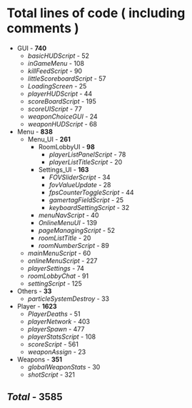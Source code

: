 # Total lines of code ( including comments )

* GUI - **740**
  * *basicHUDScript* - 52
  * *inGameMenu* - 108
  * *killFeedScript* - 90
  * *littleScoreboardScript* - 57
  * *LoadingScreen* - 25
  * *playerHUDScript* - 44
  * *scoreBoardScript* - 195
  * *scoreUIScript* - 77
  * *weaponChoiceGUI* - 24
  * *weaponHUDScript* - 68
* Menu - **838**
  * Menu_UI - **261**
    * RoomLobbyUI - **98**
      * *playerListPanelScript* - 78
      * *playerListTitleScript* - 20
    * Settings_UI - **163**
      * *FOVSliderScript* - 34
      * *fovValueUpdate* - 28
      * *fpsCounterToggleScript* - 44
      * *gamertagFieldScript* - 25
      * *keyboardSettingScript* - 32
    * *menuNavScript* - 40
    * *OnlineMenuUI* - 139
    * *pageManagingScript* - 52
    * *roomListTitle* - 20
    * *roomNumberScript* - 89
  * *mainMenuScript* - 60
  * *onlineMenuScript* - 227
  * *playerSettings* - 74
  * *roomLobbyChat* - 91
  * *settingScript* - 125
* Others - **33**
  * *particleSystemDestroy* - 33
* Player - **1623**
  * *PlayerDeaths* - 51
  * *playerNetwork* - 403
  * *playerSpawn* - 477
  * *playerStatsScript* - 108
  * *scoreScript* - 561
  * *weaponAssign* - 23
* Weapons - **351**
  * *globalWeaponStats* - 30
  * *shotScript* - 321

## *Total* - 3585
